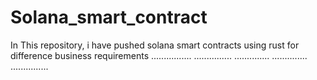 # Solana_smart_contract
In This repository, i have pushed solana smart contracts using rust for difference business requirements 
................
...............
..............
..............
...............
